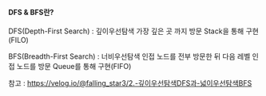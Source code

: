 #### DFS & BFS란?

DFS(Depth-First Search) : 깊이우선탐색 
가장 깊은 곳 까지 방문
Stack을 통해 구현(FILO)

BFS(Breadth-First Search) : 너비우선탐색
인접 노드를 전부 방문한 뒤 다음 레벨 인접 노드를 방문
Queue를 통해 구현(FIFO)


참고 : https://velog.io/@falling_star3/2.-깊이우선탐색DFS과-넓이우선탐색BFS